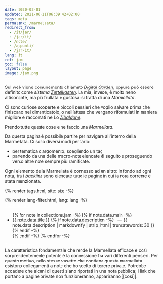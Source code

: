 ```yaml
---
date: 2020-02-01
updated: 2021-06-11T06:39:42+02:00
tags: meta
permalink: /marmellata/
redirect_from:
  - /it/jar/
  - /jar/it/
  - /note/
  - /appunti/
  - /jar-it/
lang: it
ref: jam
toc: false
layout: page
image: /jam.png
---
```

Sul web viene comunemente chiamato <cite lang='en'><a href='https://dev.to/jbranchaud/the-digital-garden-l10' hreflang='en' title='The Digital Garden su DEV.to'>Digital Garden</a></cite>, oppure può essere definito come <em>sistema <a lang='de' href='/zettelkasten' hreflang='en' title='Zettelkasten — tommi.space'>Zettelkasten</a></em>. La mia, invece, è molto neno altisonante, ma più frullata e gustosa: si tratta di una <cite>Marmellata</cite>.

Ci sono curiose scoperte e piccoli pensieri che voglio salvare prima che finiscano nel dimenticatoio, o nell’attesa che vengano riformulati in maniera migliore e raccontati ne Lo <cite>[Zibaldone](/zibaldone)</cite>.

Prendo tutte queste cose e ne faccio una <cite>Marmellata</cite>.

Da questa pagina è possibile partire per navigare all'interno della Marmellata. Ci sono diversi modi per farlo:
- per tematica o argomento, scegliendo un tag
- partendo da una delle macro-note elencate di seguito e proseguendo verso altre note sempre più ramificate.

<p>Ogni elemento della Marmellata è connesso ad un altro: in fondo ad ogni nota, fra i <em lang='en'><a href='#backlinks' title='I backlink di questa nota'>backlink</a></em> sono elencate tutte le pagine in cui la nota corrente è stata menzionata.</p>

{% render tags.html, site: site -%}

<div class='row'>
	<div class='half column'>
		{% render lang-filter.html, lang: lang -%}
	</div>
	<div class='half column flex'>
		<a class='red button' style='color:white;' href='/whole-jam' target='_blank' title='The Whole Jam'>Tutte le note</a>
	</div>
</div>

<ul>
	{% for note in collections.jam -%}
		{% if note.data.main -%}
			<li lang='{{ note.data.lang }}'>
				<a href='{{ note.url }}' lang='{{ note.data.lang }}' title='{{ note.data.title }}'>{{ note.data.title }}</a>
				{% if note.data.description -%}
					&ensp;—&ensp;{{ note.data.description | markdownify | strip_html | truncatewords: 30 }}
				{% endif -%}
			</li>
		{% endif -%}
	{% endfor -%}
</ul>

<div class='flex row'>
	<a class='red button' style='color:white;' href='/whole-jam' target='_blank' title='The Whole Jam'>Tutte le note</a>
</div>

<div class='yellow box'>
	La caratteristica fondamentale che rende la Marmellata efficace e così sorprendentemente potente è la connessione fra vari differenti pensieri. Per questo motivo, nello stesso vasetto che contiene questa marmellata esistono collegamenti a note che ho scelto di tenere private. Potrebbe accadere che alcuni di questi siano riportati in una nota pubblica; i link che portano a pagine private non funzioneranno, appariranno [[così]].
</div>
